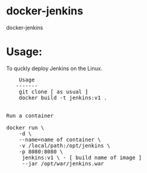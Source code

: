 # docker-jenkins
docker-jenkins

 Usage:  
========================================

To quckly deploy Jenkins on the Linux.


<pre>
    Usage 
   -------
    git clone [ as usual ]
    docker build -t jenkins:v1 .


Run a container

docker run \
	-d \
	--name=name of container \
	-v /local/path:/opt/jenkins \
	-p 8080:8080 \
 	 jenkins:v1 \ - [ build name of image ]
	 --jar /opt/war/jenkins.war 
<pre>

